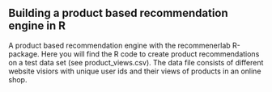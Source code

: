 ## Building a product based recommendation engine in R
A product based recommendation engine with the recommenerlab R-package. Here you will find the R code to create product recommendations on a test data set (see product_views.csv). The data file consists of different website visiors with unique user ids and their views of products in an online shop.
